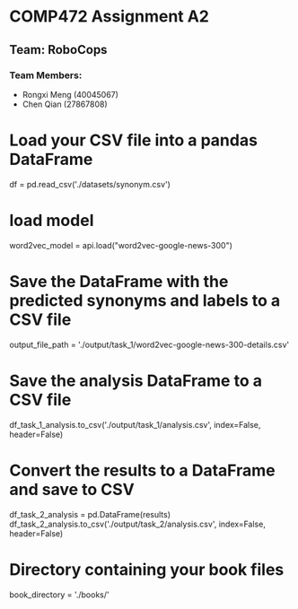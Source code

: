 # COMP472 Assignment A2
## Team: RoboCops
### Team Members:
- Rongxi Meng (40045067)
- Chen Qian (27867808)


# Load your CSV file into a pandas DataFrame
df = pd.read_csv('./datasets/synonym.csv')

# load model
word2vec_model = api.load("word2vec-google-news-300")

# Save the DataFrame with the predicted synonyms and labels to a CSV file
output_file_path = './output/task_1/word2vec-google-news-300-details.csv'

# Save the analysis DataFrame to a CSV file
df_task_1_analysis.to_csv('./output/task_1/analysis.csv', index=False, header=False)

# Convert the results to a DataFrame and save to CSV
df_task_2_analysis = pd.DataFrame(results)
df_task_2_analysis.to_csv('./output/task_2/analysis.csv', index=False, header=False)

# Directory containing your book files
book_directory = './books/' 
